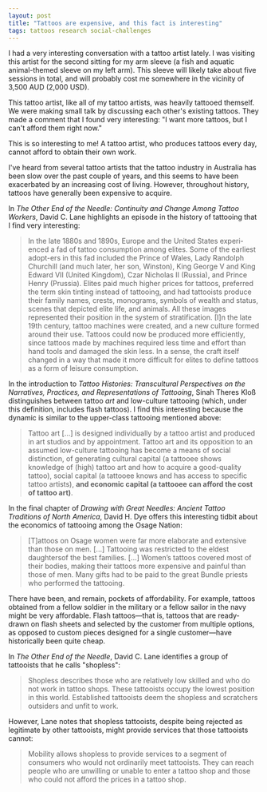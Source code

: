 ```yaml
---
layout: post
title: "Tattoos are expensive, and this fact is interesting"
tags: tattoos research social-challenges
---
```


I had a very interesting conversation with a tattoo artist lately. I was visiting this artist for the second sitting for my arm sleeve (a fish and aquatic animal-themed sleeve on my left arm). This sleeve will likely take about five sessions in total, and will probably cost me somewhere in the vicinity of 3,500 AUD (2,000 USD).

This tattoo artist, like all of my tattoo artists, was heavily tattooed themself. We were making small talk by discussing each other's existing tattoos. They made a comment that I found very interesting: "I want more tattoos, but I can't afford them right now."

This is so interesting to me! A tattoo artist, who produces tattoos every day, cannot afford to obtain their own work.

I've heard from several tattoo artists that the tattoo industry in Australia has been slow over the past couple of years, and this seems to have been exacerbated by an increasing cost of living. However, throughout history, tattoos have generally been expensive to acquire.

In *The Other End of the Needle: Continuity and Change Among Tattoo Workers*, David C. Lane highlights an episode in the history of tattooing that I find very interesting:

> In the late 1880s and 1890s, Europe and the United States experi-enced a fad of tattoo consumption among elites. Some of the earliest adopt-ers in this fad included the Prince of Wales, Lady Randolph Churchill (and much later, her son, Winston), King George V and King Edward VII (United Kingdom), Czar Nicholas II (Russia), and Prince Henry (Prussia). Elites paid much higher prices for tattoos, preferred the term skin tinting instead of tattooing, and had tattooists produce their family names, crests, monograms, symbols of wealth and status, scenes that depicted elite life, and animals. All these images represented their position in the system of stratification.
> [I]n the late 19th century, tattoo machines were created, and a new culture formed around their use. Tattoos could now be produced more efficiently, since tattoos made by machines required less time and effort than hand tools and damaged the skin less. In a sense, the craft itself changed in a way that made it more difficult for elites to define tattoos as a form of leisure consumption.

In the introduction to *Tattoo Histories: Transcultural Perspectives on the Narratives, Practices, and Representations of Tattooing*, Sinah Theres Kloß distinguishes between tattoo *art* and low-culture tattooing (which, under this definition, includes flash tattoos). I find this interesting because the dynamic is similar to the upper-class tattooing mentioned above:

> Tattoo art [...] is designed individually by a tattoo artist and produced in art studios and by appointment. Tattoo art and its opposition to an assumed low-culture tattooing has become a means of social distinction, of generating cultural capital (a tattooee shows knowledge of (high) tattoo art and how to acquire a good-quality tattoo), social capital (a tattooee knows and has access to specific tattoo artists), **and economic capital (a tattooee can afford the cost of tattoo art)**.

In the final chapter of *Drawing with Great Needles: Ancient Tattoo Traditions of North America*, David H. Dye offers this interesting tidbit about the economics of tattooing among the Osage Nation:
> [T]attoos on Osage women were far more elaborate and extensive than those on men. [...] Tattooing was restricted to the eldest daughtersof the best families. [...] Women’s tattoos covered most of their bodies, making their tattoos more expensive and painful than those of men. Many gifts had to be paid to the great Bundle priests who performed the tattooing.

There have been, and remain, pockets of affordability. For example, tattoos obtained from a fellow soldier in the military or a fellow sailor in the navy might be very affordable. Flash tattoos—that is, tattoos that are ready-drawn on flash sheets and selected by the customer from multiple options, as opposed to custom pieces designed for a single customer—have historically been quite cheap.

In *The Other End of the Needle*, David C. Lane identifies a group of tattooists that he calls "shopless":
> Shopless describes those who are relatively low skilled and who do not work in tattoo shops.
> These tattooists occupy the lowest position in this world. Established tattooists deem the shopless and scratchers outsiders and unfit to work.

However, Lane notes that shopless tattooists, despite being rejected as legitimate by other tattooists, might provide services that those tattooists cannot:  

> Mobility allows shopless to provide services to a segment of consumers who would not ordinarily meet tattooists. They can reach people who are unwilling or unable to enter a tattoo shop and those who could not afford the prices in a tattoo shop.
